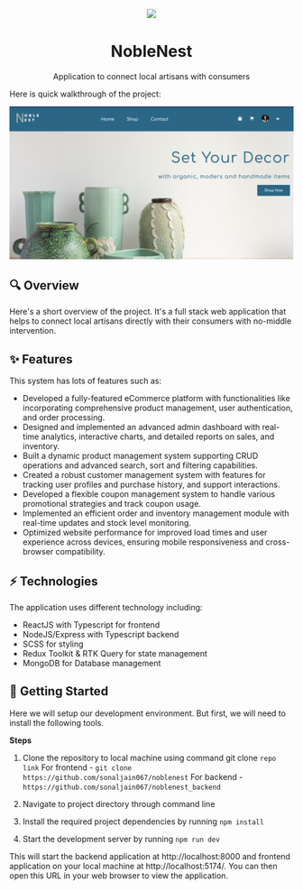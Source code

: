 <p align="center">
  <img width="100px" src="https://res.cloudinary.com/dyu8bj7ko/image/upload/v1717937457/Noble%20Nest/logo-dark.png">
  <h1 align="center">NobleNest</h1>
  <p align="center">Application to connect local artisans with consumers</p>
</p>
Here is quick walkthrough of the project: 

[![Watch the video](./src/assets/home.png)](https://drive.google.com/file/d/1T60rWIjMcJDygo8x34WD46959PpA-4fT/view?usp=sharing)


## 🔍 Overview 
Here's a short overview of the project. It's a full stack web application that helps to connect local artisans directly with their consumers with no-middle intervention. 

## ✨ Features 
This system has lots of features such as:
- Developed a fully-featured eCommerce platform with functionalities like incorporating comprehensive product management, user authentication, and order processing.
- Designed and implemented an advanced admin dashboard with real-time analytics, interactive charts, and detailed reports on sales, and inventory.
- Built a dynamic product management system supporting CRUD operations and advanced search, sort and filtering capabilities.
- Created a robust customer management system with features for tracking user profiles and  purchase history, and support interactions.
- Developed a flexible coupon management system to handle various promotional strategies and track coupon usage.
- Implemented an efficient order and inventory management module with real-time updates and stock level monitoring.
- Optimized website performance for improved load times and user experience across devices, ensuring mobile responsiveness and cross-browser compatibility.

## ⚡️ Technologies
The application uses different technology including:
- ReactJS with Typescript for frontend 
- NodeJS/Express with Typescript backend 
- SCSS for styling
- Redux Toolkit & RTK Query for state management
- MongoDB for Database management


## 🍕 Getting Started 

Here we will setup our development environment. But first, we will need to install the following tools.

**Steps**
1. Clone the repository to local machine using command git clone `repo link` 
For frontend - `git clone https://github.com/sonaljain067/noblenest`
For backend - `https://github.com/sonaljain067/noblenest_backend`

2. Navigate to project directory through command line

3. Install the required project dependencies by running `npm install`

4. Start the development server by running `npm run dev`


This will start the backend application at http://localhost:8000 and frontend application on your local machine at http://localhost:5174/. 
You can then open this URL in your web browser to view the application.
